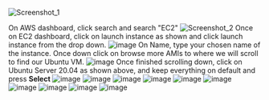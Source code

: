 ![Screenshot_1](https://user-images.githubusercontent.com/129314018/231811265-a7a0d2b8-1867-4ae8-87b6-09727dfe7cce.jpg)

On AWS dashboard, click search and search "EC2"
![Screenshot_2](https://user-images.githubusercontent.com/129314018/231811274-d60ac50e-6dc4-432f-ab21-f782550d8612.jpg)
Once on EC2 dashboard, click on launch instance as shown and click launch instance from the drop down.
![image](https://user-images.githubusercontent.com/129314018/231811419-6b4d7144-9b3a-429e-aac6-bd92d9e401f9.png)
On Name, type your chosen name of the instance. Once down click on browse more AMIs to where we will scroll to find our Ubuntu VM.
![image](https://user-images.githubusercontent.com/129314018/231811598-6aa99fa0-5f8b-49ba-9da3-4b9889eb2bd2.png)
Once finished scrolling down, click on Ubuntu Server 20.04 as shown above, and keep everything on default and press **Select**
![image](https://user-images.githubusercontent.com/129314018/231811830-9365c3e8-bbfa-42be-8ff0-7bfefdde3342.png)
![image](https://user-images.githubusercontent.com/129314018/231828793-417f9319-f387-4be5-8703-308c8bc3f930.png)
![image](https://user-images.githubusercontent.com/129314018/231814271-86fa9ac5-2ca8-4058-b4bb-435964f33390.png)
![image](https://user-images.githubusercontent.com/129314018/231814448-e8bafd93-22bf-4e8e-8835-8f63246044fe.png)
![image](https://user-images.githubusercontent.com/129314018/231815076-161c9994-b7c9-4bee-840e-a4763909f6da.png)
![image](https://user-images.githubusercontent.com/129314018/231815244-2c255a50-f611-4f75-9031-39eb4f556bdb.png)
![image](https://user-images.githubusercontent.com/129314018/231816432-d4c7e2c7-b439-4c32-8f3c-1556c82e9acf.png)
![image](https://user-images.githubusercontent.com/129314018/231816774-fa463227-5da3-46d2-8c09-650686367d25.png)
![image](https://user-images.githubusercontent.com/129314018/231818172-74f4af87-02fc-414f-8d4d-35f7ea3b7bc8.png)
![image](https://user-images.githubusercontent.com/129314018/231818823-0c0c5217-5ac3-46d2-9205-692d8734630c.png)
